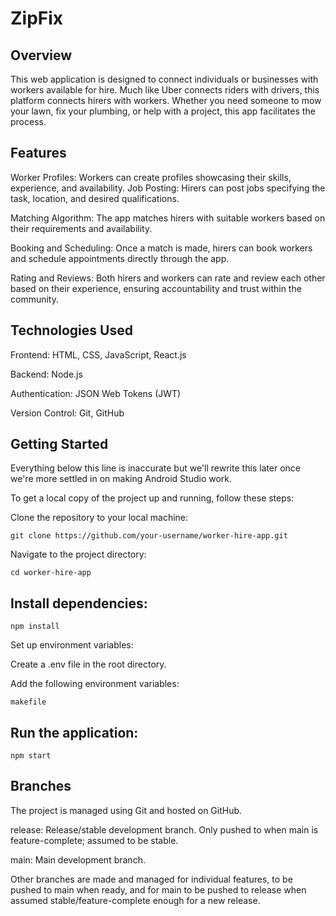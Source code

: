 # ZipFix

## Overview
This web application is designed to connect individuals or businesses with workers available for hire. Much like Uber connects riders with drivers, this platform connects hirers with workers. Whether you need someone to mow your lawn, fix your plumbing, or help with a project, this app facilitates the process.

## Features
Worker Profiles: Workers can create profiles showcasing their skills, experience, and availability.
Job Posting: Hirers can post jobs specifying the task, location, and desired qualifications.

Matching Algorithm: The app matches hirers with suitable workers based on their requirements and availability.

Booking and Scheduling: Once a match is made, hirers can book workers and schedule appointments directly through the app.

Rating and Reviews: Both hirers and workers can rate and review each other based on their experience, ensuring accountability and trust within the community.

## Technologies Used

Frontend: HTML, CSS, JavaScript, React.js

Backend: Node.js

Authentication: JSON Web Tokens (JWT)

Version Control: Git, GitHub

## Getting Started

Everything below this line is inaccurate but we'll rewrite this later once we're more settled in on making Android Studio work.

To get a local copy of the project up and running, follow these steps:

Clone the repository to your local machine:

```
git clone https://github.com/your-username/worker-hire-app.git
```

Navigate to the project directory:

```
cd worker-hire-app
```

## Install dependencies:

```
npm install
```

Set up environment variables:

Create a .env file in the root directory.

Add the following environment variables:

```
makefile
```

## Run the application:

```
npm start
```

## Branches
The project is managed using Git and hosted on GitHub.

release: Release/stable development branch. Only pushed to when main is feature-complete; assumed to be stable.

main: Main development branch.

Other branches are made and managed for individual features, to be pushed to main when ready, and for main to be pushed to release when assumed stable/feature-complete enough for a new release.
